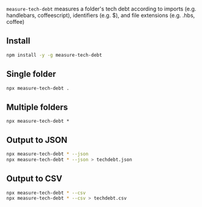 `measure-tech-debt` measures a folder's tech debt according to imports (e.g. handlebars, coffeescript), identifiers (e.g. $), and file extensions (e.g. .hbs, coffee)

## Install

```bash
npm install -y -g measure-tech-debt
```

## Single folder

```bash
npx measure-tech-debt .
```

## Multiple folders

```
npx measure-tech-debt *
```

## Output to JSON

```bash
npx measure-tech-debt * --json
npx measure-tech-debt * --json > techdebt.json
```

## Output to CSV

```bash
npx measure-tech-debt * --csv
npx measure-tech-debt * --csv > techdebt.csv
```
